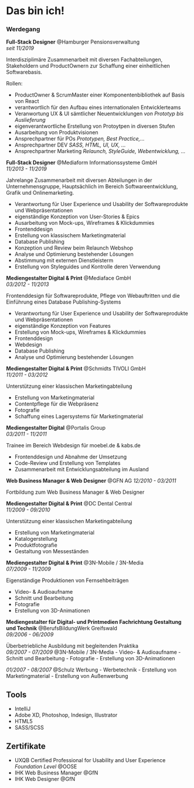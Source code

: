 # Das bin ich!

### Werdegang

**Full-Stack Designer** @Hamburger Pensionsverwaltung <br>
*seit 11/2019*

Interdisziplimäre Zusammenarbeit mit diversen Fachabteilungen, Stakeholdern und ProductOwnern zur Schaffung einer einheitlichen Softwarebasis.

Rollen:
- ProductOwner & ScrumMaster einer Komponentenbibliothek auf Basis von React
- verantwortlich für den Aufbau eines internationalen Entwicklerteams
- Veranwortung UX & UI sämtlicher Neuentwicklungen *von Prototyp bis Auslieferung*
- eigenverantwortliche Erstellung von Protoytpen in diversen Stufen
- Ausarbeitung von Produktvisionen
- Ansprechpartner für POs *Prototypen, Best Practice,...*
- Ansprechpartner DEV *SASS, HTML, UI, UX, ...*
- Ansprechpartner Marketing *Relaunch, StyleGuide, Webentwicklung, ...*

**Full-Stack Designer** @Mediaform Informationssysteme GmbH <br>
*11/2013 - 11/2019*

Jahrelange Zusammenarbeit mit diversen Abteilungen in der Unternehmensgruppe, 
Hauptsächlich im Bereich Softwareentwicklung, Grafik und Onlinemarketing.

- Verantwortung für User Experience und Usability der Softwareprodukte und 
Webpräsentationen
- eigenständige Konzeption von User-Stories & Epics
- Ausarbeitung von Mock-ups, Wireframes & Klickdummies
- Frontenddesign
- Erstellung von klassischem Marketingmaterial
- Database Publishing
- Konzeption und Review beim Relaunch Webshop
- Analyse und Optimierung bestehender Lösungen
- Abstimmung mit externen Dienstleisterm
- Erstellung von Styleguides und Kontrolle deren Verwendung

**Mediengestalter Digital & Print** @Mediaface GmbH <br>
*03/2012 - 11/2013*

Frontenddesign für Softwareprodukte, Pflege von Webauftritten und die Einführung 
eines Database Publishing-Systems

- Verantwortung für User Experience und Usability der Softwareprodukte und 
Webpräsentationen
- eigenständige Konzeption von Features
- Erstellung von Mock-ups, Wireframes & Klickdummies
- Frontenddesign
- Webdesign
- Database Publishing
- Analyse und Optimierung bestehender Lösungen

**Mediengestalter Digital & Print** @Schmidts TIVOLI GmbH <br>
*11/2011 - 03/2012*

Unterstützung einer klassischen Marketingabteilung

- Erstellung von Marketingmaterial
- Contentpflege für die Webpräsenz
- Fotografie
- Schaffung eines Lagersystems für Marketingmaterial

**Mediengestalter Digital** @Portalis Group <br>
*03/2011 - 11/2011*

Trainee im Bereich Webdesign für moebel.de & kabs.de

- Frontenddesign und Abnahme der Umsetzung
- Code-Review und Erstellung von Templates
- Zusammenarbeit mit Entwicklungsabteilung im Ausland

**Web Business Manager & Web Designer** @GFN AG
*12/2010 - 03/2011*

Fortbildung zum Web Business Manager & Web Designer

**Mediengestalter Digital & Print** @DC Dental Central <br>
*11/2009 - 09/2010*

Unterstützung einer klassischen Marketingabteilung

- Erstellung von Marketingmaterial
- Katalogerstellung
- Produktfotografie
- Gestaltung von Messeständen

**Mediengestalter Digital & Print** @3N-Mobile / 3N-Media <br>
*07/2009 - 11/2009*

Eigenständige Produktionen von Fernsehbeiträgen

- Video- & Audioaufname
- Schnitt und Bearbeitung
- Fotografie
- Erstellung von 3D-Animationen

**Mediengestalter für Digital- und Printmedien Fachrichtung Gestaltung und Technik** @BerufsBildungWerk Greifswald <br>
*09/2006 - 06/2009*

Überbetriebliche Ausbildung mit begleitenden Praktika <br>
  _09/2007 - 07/2009_ @3N-Mobile / 3N-Media
    - Video- & Audioaufname
    - Schnitt und Bearbeitung
    - Fotografie
    - Erstellung von 3D-Animationen

  _01/2007 - 08/2007_ @Schulz Werbung
    - Werbetechnik
    - Erstellung von Marketingmaterial
    - Erstellung von Außenwerbung
    
## Tools
- IntelliJ
- Adobe XD, Photoshop, Indesign, Illustrator
- HTML5
- SASS/SCSS

## Zertifikate

- UXQB Certified Professional for Usability and User Experience *Foundation Level* @OOSE
- IHK Web Business Manager @GfN
- IHK Web Designer @GfN
